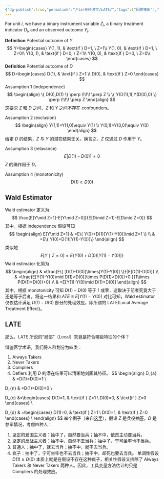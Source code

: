 ```yaml
---
{"dg-publish":true,"permalink":"/🔍计量经济学/LATE/","tags":["因果推断"],"created":"2024-10-12T10:25:09.000+08:00","updated":"2025-08-20T16:14:50.484+08:00"}
---
```


For unit $i$, we have a binary instrument variable $Z_{i}$, a binary treatment indicator $D_{i}$, and an observed outcome $Y_{i}$.

**Definition** Potential outcome of $Y$
$$
Y=\begin{cases}
Y(1, 1),  & \text{if } D=1, \ Z=1\\
Y(1, 0),  &  \text{if } D=1, \ Z=0\\
Y(0, 1),  &  \text{if } D=0, \ Z=1\\
Y(0, 0),  &  \text{if } D=0, \ Z=0\\
\end{cases}
$$
**Definition** Potential outcome of $D$
$$
D=\begin{cases}
D(1), & \text{if } Z=1 \\
D(0), & \text{if } Z=0 
\end{cases}
$$
Assumption 1 (independence)
$$
\begin{align}
\{ D(0),D(1) \} \perp \!\!\! \perp Z  \\
\{ Y(D(1),1),Y(D(0),0) \} \perp \!\!\! \perp Z
\end{align}
$$
这要求 $Z$ 和 $D$ 之间、$Z$ 和 $Y$ 之间不存在 confounders。

Assumption 2 (exclusion)
$$
\begin{align}
Y(1,1)=Y(1,0)\equiv Y(1) \\
Y(0,1)=Y(0,0)\equiv Y(0)
\end{align}
$$
给定 $D$ 的结果，$Z$ 与 $Y$ 的潜在结果无关。换言之，$Z$ 仅通过 $D$ 作用于 $Y$。

Assumption 3 (relavance)
$$
E[D(1)-D(0)]\neq 0
$$
$Z$ 的确作用于 $D$。

Assumption 4 (monotonicity)
$$
D(1)\geq D(0)
$$
## Wald Estimator

Wald estimator 定义为
$$
\frac{E[Y\mid Z=1]-E[Y\mid Z=0]}{E[D\mid Z=1]-E[D\mid Z=0]}
$$
其中，根据 independence 假设可知
$$
\begin{align}
E[Y\mid Z=1] & =E\{ Y(0)+D(1)[Y(1)-Y(0)]\mid Z=1 \} \\
 & =E\{ Y(0)+D(1)[Y(1)-Y(0)]\}
\end{align}
$$
类似地
$$
E[Y\mid Z=0]=E\{ Y(0)+D(0)[Y(1)-Y(0)]\}
$$
Wald estimator 化简为
$$
\begin{align}
 & =\frac{E\{ [D(1)-D(0)]\times[Y(1)-Y(0)] \}}{E[D(1)-D(0)]} \\
 & =\frac{E[Y(1)-Y(0)\mid D(1)>D(0)]\times P(D(1)>D(0))+0 }{1\times P(D(1)>D(0))+0} \\
 & =E[Y(1)-Y(0)\mid D(1)>D(0)]
\end{align}
$$
其中，根据 monotonicity 可知 $D(1)-D(0)$ 等于 1 或零，这取决于前者究竟大于还是等于后者。将这一结果和 $ATE\equiv E[Y(1)-Y(0)]$ 对比可知，Wald estimator 仅仅估计满足 $D(1)-D(0)$ 部分的处理效应，即所谓的 LATE(Local Average Treatment Effect)。

## LATE

那么，LATE 所说的“局部”（Local）究竟是符合哪些特征的个体？

借鉴医学术语，我们将人群划分为四类：
1. Always Takers
2. Never Takers
3. Compliers
4. Defiers
利用 $D$ 的潜在结果可以清晰地刻画其特征。
$$
\begin{align}
D_{a} & =D(1)=D(0)=1 \\

D_{n} & =D(1)=D(0)=0 \\

D_{c} &=\begin{cases}
D(1)=1, & \text{if } Z=1 \\
D(0)=0, & \text{if } Z=0 
\end{cases} \\
 
D_{d} & =\begin{cases}
D(1)=0, & \text{if } Z=1 \\
D(0)=1, & \text{if } Z=0 
\end{cases} \\
\end{align}
$$
举个例子（来自[这里](https://www.zhihu.com/question/32199571/answer/109676571)），假设 $Z$ 是兵役抽签，$D$ 是参军情况，考虑四种人：
1. 坚定的爱国主义者：抽中了，自然要当兵；抽不中，依然主动要当兵。
2. 坚定的反战主义者：抽不中，自然不去当兵；抽中了，宁可坐牢也不当兵。
3. 普通人：抽中了，就去当兵；抽不中，就不去当兵。
4. 疯子：抽中了，宁可坐牢也不去当兵；抽不中，却死也要去当兵。
单调性假设 $D(1)\geq D(0)$ 本质上就是在假设不存在这种疯子，相关性假设又排除了 Always Takers 和 Never Takers 两种人。因此，工具变量方法估计的只是 Compliers 的处理效应。